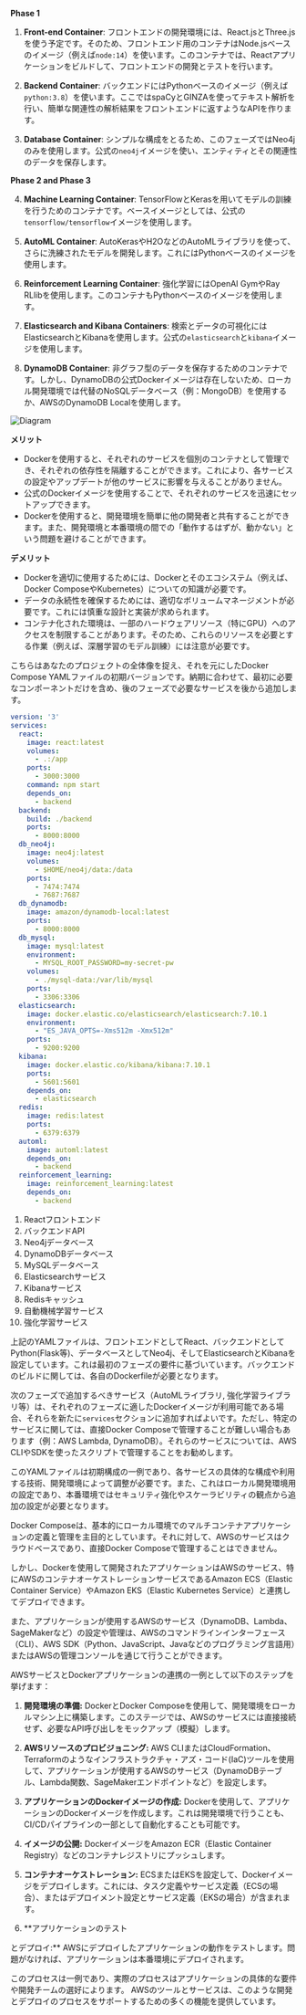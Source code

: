 
**Phase 1**

1. **Front-end Container**: フロントエンドの開発環境には、React.jsとThree.jsを使う予定です。そのため、フロントエンド用のコンテナはNode.jsベースのイメージ（例えば`node:14`）を使います。このコンテナでは、Reactアプリケーションをビルドして、フロントエンドの開発とテストを行います。

2. **Backend Container**: バックエンドにはPythonベースのイメージ（例えば`python:3.8`）を使います。ここではspaCyとGINZAを使ってテキスト解析を行い、簡単な関連性の解析結果をフロントエンドに返すようなAPIを作ります。

3. **Database Container**: シンプルな構成をとるため、このフェーズではNeo4jのみを使用します。公式の`neo4j`イメージを使い、エンティティとその関連性のデータを保存します。

**Phase 2 and Phase 3**

4. **Machine Learning Container**: TensorFlowとKerasを用いてモデルの訓練を行うためのコンテナです。ベースイメージとしては、公式の`tensorflow/tensorflow`イメージを使用します。

5. **AutoML Container**: AutoKerasやH2OなどのAutoMLライブラリを使って、さらに洗練されたモデルを開発します。これにはPythonベースのイメージを使用します。

6. **Reinforcement Learning Container**: 強化学習にはOpenAI GymやRay RLlibを使用します。このコンテナもPythonベースのイメージを使用します。

7. **Elasticsearch and Kibana Containers**: 検索とデータの可視化にはElasticsearchとKibanaを使用します。公式の`elasticsearch`と`kibana`イメージを使用します。

8. **DynamoDB Container**: 非グラフ型のデータを保存するためのコンテナです。しかし、DynamoDBの公式Dockerイメージは存在しないため、ローカル開発環境では代替のNoSQLデータベース（例：MongoDB）を使用するか、AWSのDynamoDB Localを使用します。


![Diagram](https://kroki.io/graphviz/svg/eNp9kcFOwzAMhu97Cmt3btxQkVYKCNEh2LhNHNzEtGGdUzkpokK8O6WgsbVZrvm_P7G_aFMKNhXcwucMBHmrjSTP6cUM2GqCjauwoaSwHy_90XxFqDzciGVPrOewUba2khR1S0Oeotr2ASwe7_ZhKUQ8pA9kz98gQ48FOtoDtn-2_O1nHePOZmkUWnbrpzxKXNfovFGOUFQFa5J3o_5BIT1Q96ZAxpPxirRxcIWqooNdsBvCRevtMp90m1aamv7qhl-tKNoRe8j7UdhwGW8cyz27PBY6EfwDjJwGmanVIDbyGmTCZoPoob8gMHJ44pKoxdA3xsb8-garPPAO)


**メリット**
- Dockerを使用すると、それぞれのサービスを個別のコンテナとして管理でき、それぞれの依存性を隔離することができます。これにより、各サービスの設定やアップデートが他のサービスに影響を与えることがありません。
- 公式のDockerイメージを使用することで、それぞれのサービスを迅速にセットアップできます。
- Dockerを使用すると、開発環境を簡単に他の開発者と共有することができます。また、開発環境と本番環境の間での「動作するはずが、動かない」という問題を避けることができます。

**デメリット**
- Dockerを適切に使用するためには、Dockerとそのエコシステム（例えば、Docker ComposeやKubernetes）についての知識が必要です。
- データの永続性を確保するためには、適切なボリュームマネージメントが必要です。これには慎重な設計と実装が求められます。
- コンテナ化された環境は、一部のハードウェアリソース（特にGPU）へのアクセスを制限することがあります。そのため、これらのリソースを必要とする作業（例えば、深層学習のモデル訓練）には注意が必要です。

こちらはあなたのプロジェクトの全体像を捉え、それを元にしたDocker Compose YAMLファイルの初期バージョンです。納期に合わせて、最初に必要なコンポーネントだけを含め、後のフェーズで必要なサービスを後から追加します。

```yaml
version: '3'
services:
  react:
    image: react:latest
    volumes:
      - .:/app
    ports:
      - 3000:3000
    command: npm start
    depends_on:
      - backend
  backend:
    build: ./backend
    ports:
      - 8000:8000
  db_neo4j:
    image: neo4j:latest
    volumes:
      - $HOME/neo4j/data:/data
    ports:
      - 7474:7474
      - 7687:7687
  db_dynamodb:
    image: amazon/dynamodb-local:latest
    ports:
      - 8000:8000
  db_mysql:
    image: mysql:latest
    environment:
      - MYSQL_ROOT_PASSWORD=my-secret-pw
    volumes:
      - ./mysql-data:/var/lib/mysql
    ports:
      - 3306:3306
  elasticsearch:
    image: docker.elastic.co/elasticsearch/elasticsearch:7.10.1
    environment:
      - "ES_JAVA_OPTS=-Xms512m -Xmx512m"
    ports:
      - 9200:9200
  kibana:
    image: docker.elastic.co/kibana/kibana:7.10.1
    ports:
      - 5601:5601
    depends_on:
      - elasticsearch
  redis:
    image: redis:latest
    ports:
      - 6379:6379
  automl:
    image: automl:latest
    depends_on:
      - backend
  reinforcement_learning:
    image: reinforcement_learning:latest
    depends_on:
      - backend

```

1. Reactフロントエンド
2. バックエンドAPI
3. Neo4jデータベース
4. DynamoDBデータベース
5. MySQLデータベース
6. Elasticsearchサービス
7. Kibanaサービス
8. Redisキャッシュ
9. 自動機械学習サービス
10. 強化学習サービス

上記のYAMLファイルは、フロントエンドとしてReact、バックエンドとしてPython(Flask等)、データベースとしてNeo4j、そしてElasticsearchとKibanaを設定しています。これは最初のフェーズの要件に基づいています。バックエンドのビルドに関しては、各自のDockerfileが必要となります。

次のフェーズで追加するべきサービス（AutoMLライブラリ, 強化学習ライブラリ等）は、それぞれのフェーズに適したDockerイメージが利用可能である場合、それらを新たに`services`セクションに追加すればよいです。ただし、特定のサービスに関しては、直接Docker Composeで管理することが難しい場合もあります（例：AWS Lambda, DynamoDB）。それらのサービスについては、AWS CLIやSDKを使ったスクリプトで管理することをお勧めします。

このYAMLファイルは初期構成の一例であり、各サービスの具体的な構成や利用する技術、開発環境によって調整が必要です。また、これはローカル開発環境用の設定であり、本番環境ではセキュリティ強化やスケーラビリティの観点から追加の設定が必要となります。

Docker Composeは、基本的にローカル環境でのマルチコンテナアプリケーションの定義と管理を主目的としています。それに対して、AWSのサービスはクラウドベースであり、直接Docker Composeで管理することはできません。

しかし、Dockerを使用して開発されたアプリケーションはAWSのサービス、特にAWSのコンテナオーケストレーションサービスであるAmazon ECS（Elastic Container Service）やAmazon EKS（Elastic Kubernetes Service）と連携してデプロイできます。

また、アプリケーションが使用するAWSのサービス（DynamoDB、Lambda、SageMakerなど）の設定や管理は、AWSのコマンドラインインターフェース（CLI）、AWS SDK（Python、JavaScript、Javaなどのプログラミング言語用）またはAWSの管理コンソールを通じて行うことができます。

AWSサービスとDockerアプリケーションの連携の一例として以下のステップを挙げます：

1. **開発環境の準備:** DockerとDocker Composeを使用して、開発環境をローカルマシン上に構築します。このステージでは、AWSのサービスには直接接続せず、必要なAPI呼び出しをモックアップ（模擬）します。

2. **AWSリソースのプロビジョニング:** AWS CLIまたはCloudFormation、Terraformのようなインフラストラクチャ・アズ・コード(IaC)ツールを使用して、アプリケーションが使用するAWSのサービス（DynamoDBテーブル、Lambda関数、SageMakerエンドポイントなど）を設定します。

3. **アプリケーションのDockerイメージの作成:** Dockerを使用して、アプリケーションのDockerイメージを作成します。これは開発環境で行うことも、CI/CDパイプラインの一部として自動化することも可能です。

4. **イメージの公開:** DockerイメージをAmazon ECR（Elastic Container Registry）などのコンテナレジストリにプッシュします。

5. **コンテナオーケストレーション:** ECSまたはEKSを設定して、Dockerイメージをデプロイします。これには、タスク定義やサービス定義（ECSの場合）、またはデプロイメント設定とサービス定義（EKSの場合）が含まれます。

6. **アプリケーションのテスト

とデプロイ:** AWSにデプロイしたアプリケーションの動作をテストします。問題がなければ、アプリケーションは本番環境にデプロイされます。

このプロセスは一例であり、実際のプロセスはアプリケーションの具体的な要件や開発チームの選好によります。 AWSのツールとサービスは、このような開発とデプロイのプロセスをサポートするための多くの機能を提供しています。



